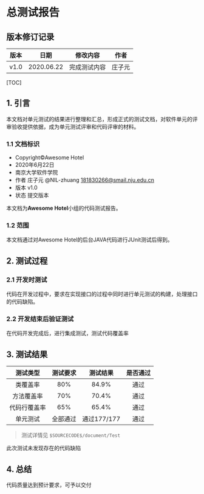 # 总测试报告

## 版本修订记录

| 版本  |    日期    |   修改内容   |  作者  |
| :---: | :--------: | :----------: | :----: |
| v1.0  | 2020.06.22 | 完成测试内容 | 庄子元 |

[TOC]

## 1. 引言

本文档对单元测试的结果进行整理和汇总，形成正式的测试文档，对软件单元的评审验收提供依据，成为单元测试评审和代码评审的材料。

### 1.1 文档标识

* Copyright©Awesome Hotel
* 2020年6月22日
* 南京大学软件学院
* 作者 庄子元 @NIL-zhuang 181830266@smail.nju.edu.cn
* 版本 v1.0
* 状态 提交版本

本文档为**Awesome Hotel**小组的代码测试报告。

### 1.2 范围

本文档通过对Awesome Hotel的后台JAVA代码进行JUnit测试后得到。

## 2. 测试过程

### 2.1 开发时测试

代码在开发过程中，要求在实现接口的过程中同时进行单元测试的构建，处理接口的代码缺陷。

### 2.2 开发结束后验证测试

在代码开发完成后，进行集成测试，测试代码覆盖率

## 3. 测试结果

|   测试类型   | 测试要求 |  测试结果   | 是否通过 |
| :----------: | :------: | :---------: | :------: |
|   类覆盖率   |   80%    |    84.9%    |   通过   |
|  方法覆盖率  |   70%    |    70.4%    |   通过   |
| 代码行覆盖率 |   65%    |    65.4%    |   通过   |
|   单元测试   | 全部通过 | 通过177/177 |   通过   |

> 测试详情见 `$SOURCECODE$/document/Test`

此次测试未发现存在的代码缺陷

## 4. 总结

代码质量达到预计要求，可予以交付
